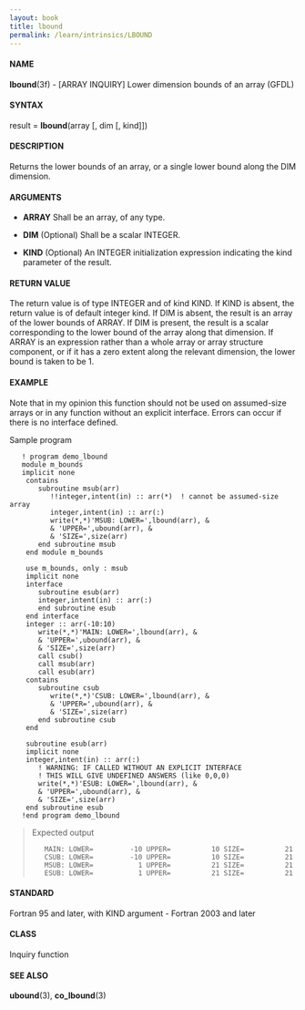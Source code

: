 ```yaml
---
layout: book
title: lbound
permalink: /learn/intrinsics/LBOUND
---
```

#### NAME

__lbound__(3f) - \[ARRAY INQUIRY\] Lower dimension bounds of an array
(GFDL)

#### SYNTAX

result = __lbound__(array \[, dim \[, kind\]\])

#### DESCRIPTION

Returns the lower bounds of an array, or a single lower bound along the
DIM dimension.

#### ARGUMENTS

  - __ARRAY__
    Shall be an array, of any type.

  - __DIM__
    (Optional) Shall be a scalar INTEGER.

  - __KIND__
    (Optional) An INTEGER initialization expression indicating the kind
    parameter of the result.

#### RETURN VALUE

The return value is of type INTEGER and of kind KIND. If KIND is absent,
the return value is of default integer kind. If DIM is absent, the
result is an array of the lower bounds of ARRAY. If DIM is present, the
result is a scalar corresponding to the lower bound of the array along
that dimension. If ARRAY is an expression rather than a whole array or
array structure component, or if it has a zero extent along the relevant
dimension, the lower bound is taken to be 1.

#### EXAMPLE

Note that in my opinion this function should not be used on assumed-size
arrays or in any function without an explicit interface. Errors can
occur if there is no interface defined.

Sample program

```
   ! program demo_lbound
   module m_bounds
   implicit none
    contains
       subroutine msub(arr)
          !!integer,intent(in) :: arr(*)  ! cannot be assumed-size array
          integer,intent(in) :: arr(:)
          write(*,*)'MSUB: LOWER=',lbound(arr), &
          & 'UPPER=',ubound(arr), &
          & 'SIZE=',size(arr)
       end subroutine msub
    end module m_bounds

    use m_bounds, only : msub
    implicit none
    interface
       subroutine esub(arr)
       integer,intent(in) :: arr(:)
       end subroutine esub
    end interface
    integer :: arr(-10:10)
       write(*,*)'MAIN: LOWER=',lbound(arr), &
       & 'UPPER=',ubound(arr), &
       & 'SIZE=',size(arr)
       call csub()
       call msub(arr)
       call esub(arr)
    contains
       subroutine csub
          write(*,*)'CSUB: LOWER=',lbound(arr), &
          & 'UPPER=',ubound(arr), &
          & 'SIZE=',size(arr)
       end subroutine csub
    end

    subroutine esub(arr)
    implicit none
    integer,intent(in) :: arr(:)
       ! WARNING: IF CALLED WITHOUT AN EXPLICIT INTERFACE
       ! THIS WILL GIVE UNDEFINED ANSWERS (like 0,0,0)
       write(*,*)'ESUB: LOWER=',lbound(arr), &
       & 'UPPER=',ubound(arr), &
       & 'SIZE=',size(arr)
    end subroutine esub
   !end program demo_lbound
```

> Expected output
>
> ```
>    MAIN: LOWER=         -10 UPPER=          10 SIZE=          21
>    CSUB: LOWER=         -10 UPPER=          10 SIZE=          21
>    MSUB: LOWER=           1 UPPER=          21 SIZE=          21
>    ESUB: LOWER=           1 UPPER=          21 SIZE=          21
> ```

#### STANDARD

Fortran 95 and later, with KIND argument - Fortran 2003 and later

#### CLASS

Inquiry function

#### SEE ALSO

__ubound__(3), __co\_lbound__(3)
